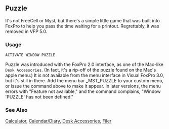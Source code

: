 ## Puzzle

It's not FreeCell or Myst, but there's a simple little game that was built into FoxPro to help you pass the time waiting for a printout. Regrettably, it was removed in VFP 5.0.

### Usage

```foxpro
ACTIVATE WINDOW PUZZLE
```

Puzzle was introduced with the FoxPro 2.0 interface, as one of the Mac-like `Desk Accessories`. (In fact, it's a rip-off of the puzzle found on the Mac's apple menu.) It is not available from the menu interface in Visual FoxPro 3.0, but it's still in there. Add the menu bar _MST_PUZZLE to your custom menu, or issue the command above to make it appear. In later versions, the menu errors with "Feature not available," and the command complains, "Window 'PUZZLE' has not been defined."

### See Also

[Calculator](s4g263.md), [Calendar/Diary](s4g264.md), [Desk Accessories](s4g566.md), [Filer](s4g361.md)